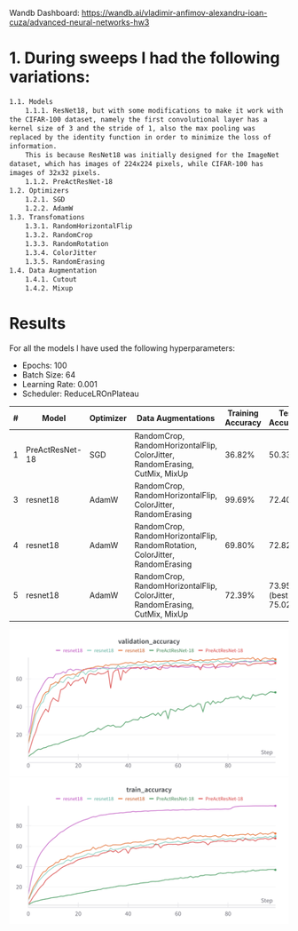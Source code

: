 Wandb Dashboard: https://wandb.ai/vladimir-anfimov-alexandru-ioan-cuza/advanced-neural-networks-hw3

# 1. During sweeps I had the following variations:
    1.1. Models
        1.1.1. ResNet18, but with some modifications to make it work with the CIFAR-100 dataset, namely the first convolutional layer has a kernel size of 3 and the stride of 1, also the max pooling was replaced by the identity function in order to minimize the loss of information.
        This is because ResNet18 was initially designed for the ImageNet dataset, which has images of 224x224 pixels, while CIFAR-100 has images of 32x32 pixels.
        1.1.2. PreActResNet-18
    1.2. Optimizers
        1.2.1. SGD
        1.2.2. AdamW
    1.3. Transfomations
        1.3.1. RandomHorizontalFlip
        1.3.2. RandomCrop
        1.3.3. RandomRotation
        1.3.4. ColorJitter
        1.3.5. RandomErasing
    1.4. Data Augmentation
        1.4.1. Cutout
        1.4.2. Mixup


# Results
For all the models I have used the following hyperparameters:
- Epochs: 100
- Batch Size: 64
- Learning Rate: 0.001
- Scheduler: ReduceLROnPlateau


| #  | Model           | Optimizer |  Data Augmentations                                  | Training Accuracy | Test Accuracy |
|----|----------------|-----------|-----------------------------------------------------| ----------------- | ------------- |
| 1  | PreActResNet-18 | SGD       | RandomCrop, RandomHorizontalFlip, ColorJitter, RandomErasing, CutMix, MixUp | 36.82%  | 50.33% |
| 3  | resnet18       | AdamW     | RandomCrop, RandomHorizontalFlip, ColorJitter, RandomErasing | 99.69%    | 72.40% |
| 4  | resnet18       | AdamW     | RandomCrop, RandomHorizontalFlip, RandomRotation, ColorJitter, RandomErasing | 69.80% | 72.82% |
| 5  | resnet18       | AdamW     | RandomCrop, RandomHorizontalFlip, ColorJitter, RandomErasing, CutMix, MixUp | 72.39% | 73.95% (best 75.02%) |

![Test results](test.png)
![Train results](train.png)



